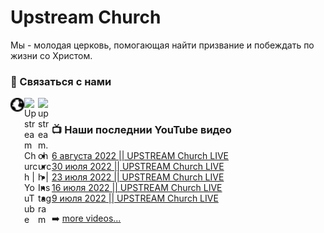 # Upstream Church

Мы - молодая церковь, помогающая найти призвание и побеждать по жизни со Христом.

### 👥 Связаться с нами

[<img align="left" alt="upstream.life" width="22px" src="https://raw.githubusercontent.com/iconic/open-iconic/master/svg/globe.svg" />][website]
[<img align="left" alt="UpstreamChurch | YouTube" width="22px" src="https://cdn.jsdelivr.net/npm/simple-icons@v3/icons/youtube.svg" />][youtube]
[<img align="left" alt="upstream.church | Instagram" width="22px" src="https://cdn.jsdelivr.net/npm/simple-icons@v3/icons/instagram.svg" />][instagram]

<br />

### 📺 Наши последнии YouTube видео
<!-- YOUTUBE:START -->
- [6 августа 2022 || UPSTREAM Church LIVE](https://www.youtube.com/watch?v=eTVf0mAbDY0)
- [30 июля 2022 || UPSTREAM Church LIVE](https://www.youtube.com/watch?v=JL0x9uoo0rg)
- [23 июля 2022 || UPSTREAM Church LIVE](https://www.youtube.com/watch?v=kLknTnlRRd4)
- [16 июля 2022 || UPSTREAM Church LIVE](https://www.youtube.com/watch?v=Wwvf5661HKs)
- [9 июля 2022 || UPSTREAM Church LIVE](https://www.youtube.com/watch?v=KrGZsgmWnBA)
<!-- YOUTUBE:END -->

➡️ [more videos...](https://youtube.com/UpstreamChurch)

[website]: https://upstream.life/
[youtube]: https://youtube.com/UpstreamChurch
[instagram]: https://www.instagram.com/upstream.church
